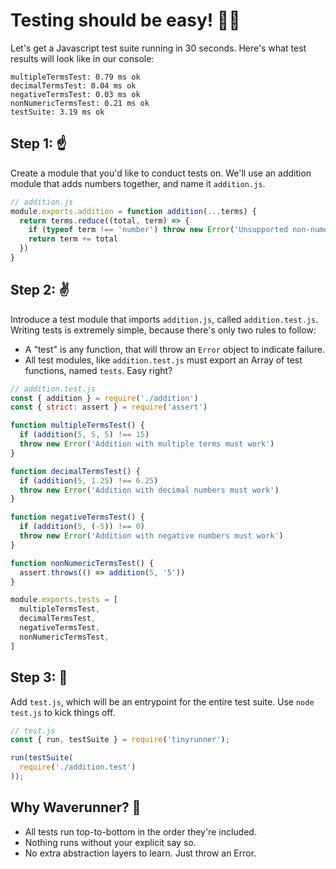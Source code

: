 # Testing should be easy! 🏄‍♀️

Let's get a Javascript test suite running in 30 seconds.
Here's what test results will look like in our console:

```
multipleTermsTest: 0.79 ms ok
decimalTermsTest: 0.04 ms ok
negativeTermsTest: 0.03 ms ok
nonNumericTermsTest: 0.21 ms ok
testSuite: 3.19 ms ok
```

## Step 1: ☝️
Create a module that you'd like to conduct tests on.
We'll use an addition module that adds numbers together, and name it `addition.js`.

```javascript
// addition.js
module.exports.addition = function addition(...terms) {
  return terms.reduce((total, term) => {
    if (typeof term !== 'number') throw new Error('Unsupported non-numeric addition')
    return term += total
  })
}
```

## Step 2: ✌️
Introduce a test module that imports `addition.js`, called `addition.test.js`.
Writing tests is extremely simple, because there's only two rules to follow:
* A "test" is any function, that will throw an `Error` object to indicate failure. 
* All test modules, like `addition.test.js` must export an Array of test functions,
named `tests`. Easy right?


```javascript
// addition.test.js
const { addition } = require('./addition')
const { strict: assert } = require('assert')

function multipleTermsTest() {
  if (addition(5, 5, 5) !== 15)
  throw new Error('Addition with multiple terms must work')
}

function decimalTermsTest() {
  if (addition(5, 1.25) !== 6.25)
  throw new Error('Addition with decimal numbers must work')
}

function negativeTermsTest() {
  if (addition(5, (-5)) !== 0)
  throw new Error('Addition with negative numbers must work')
}

function nonNumericTermsTest() {
  assert.throws(() => addition(5, '5'))
}

module.exports.tests = [
  multipleTermsTest,
  decimalTermsTest,
  negativeTermsTest,
  nonNumericTermsTest,
]
```

## Step 3: 🤟
Add `test.js`, which will be an entrypoint for the entire test suite. Use `node test.js` to kick things off.

```javascript
// test.js
const { run, testSuite } = require('tinyrunner');

run(testSuite(
  require('./addition.test')
));
```

## Why Waverunner? 🧠
* All tests run top-to-bottom in the order they're included.
* Nothing runs without your explicit say so.
* No extra abstraction layers to learn. Just throw an Error.
